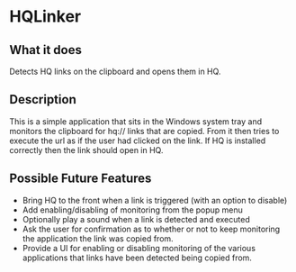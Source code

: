 HQLinker
========

## What it does
Detects HQ links on the clipboard and opens them in HQ.

## Description
This is a simple application that sits in the Windows system tray and monitors the clipboard for hq:// links that are copied. From it then tries to execute the url as if the user had clicked on the link. If HQ is installed correctly then the link should open in HQ.

## Possible Future Features
- Bring HQ to the front when a link is triggered (with an option to disable)
- Add enabling/disabling of monitoring from the popup menu
- Optionally play a sound when a link is detected and executed
- Ask the user for confirmation as to whether or not to keep monitoring the application the link was copied from.
- Provide a UI for enabling or disabling monitoring of the various applications that links have been detected being copied from.

